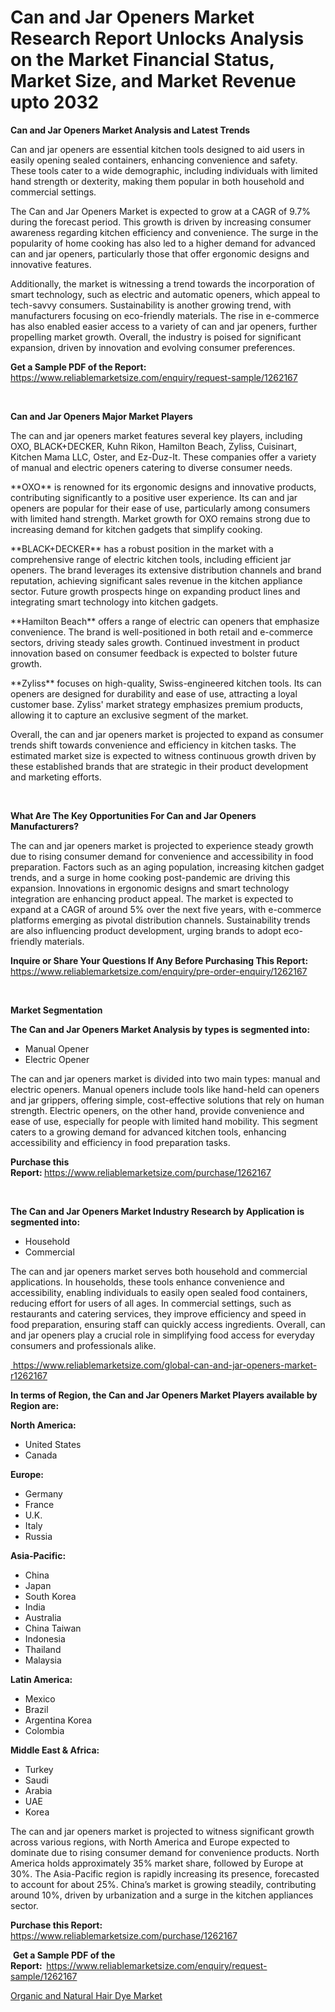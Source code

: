 <p><h1>Can and Jar Openers Market Research Report Unlocks Analysis on the Market Financial Status, Market Size, and Market Revenue upto 2032</h1></p><p><strong>Can and Jar Openers Market Analysis and Latest Trends</strong></p>
<p><p>Can and jar openers are essential kitchen tools designed to aid users in easily opening sealed containers, enhancing convenience and safety. These tools cater to a wide demographic, including individuals with limited hand strength or dexterity, making them popular in both household and commercial settings. </p><p>The Can and Jar Openers Market is expected to grow at a CAGR of 9.7% during the forecast period. This growth is driven by increasing consumer awareness regarding kitchen efficiency and convenience. The surge in the popularity of home cooking has also led to a higher demand for advanced can and jar openers, particularly those that offer ergonomic designs and innovative features. </p><p>Additionally, the market is witnessing a trend towards the incorporation of smart technology, such as electric and automatic openers, which appeal to tech-savvy consumers. Sustainability is another growing trend, with manufacturers focusing on eco-friendly materials. The rise in e-commerce has also enabled easier access to a variety of can and jar openers, further propelling market growth. Overall, the industry is poised for significant expansion, driven by innovation and evolving consumer preferences.</p></p>
<p><strong>Get a Sample PDF of the Report:&nbsp;</strong> <a href="https://www.reliablemarketsize.com/enquiry/request-sample/1262167?utm_campaign=2955&utm_medium=2&utm_source=Github&utm_content=ia&utm_term=04042025&utm_id=can-and-jar-openers">https://www.reliablemarketsize.com/enquiry/request-sample/1262167</a></p>
<p>&nbsp;</p>
<p><strong>Can and Jar Openers Major Market Players</strong></p>
<p><p>The can and jar openers market features several key players, including OXO, BLACK+DECKER, Kuhn Rikon, Hamilton Beach, Zyliss, Cuisinart, Kitchen Mama LLC, Oster, and Ez-Duz-It. These companies offer a variety of manual and electric openers catering to diverse consumer needs.</p><p>**OXO** is renowned for its ergonomic designs and innovative products, contributing significantly to a positive user experience. Its can and jar openers are popular for their ease of use, particularly among consumers with limited hand strength. Market growth for OXO remains strong due to increasing demand for kitchen gadgets that simplify cooking. </p><p>**BLACK+DECKER** has a robust position in the market with a comprehensive range of electric kitchen tools, including efficient jar openers. The brand leverages its extensive distribution channels and brand reputation, achieving significant sales revenue in the kitchen appliance sector. Future growth prospects hinge on expanding product lines and integrating smart technology into kitchen gadgets.</p><p>**Hamilton Beach** offers a range of electric can openers that emphasize convenience. The brand is well-positioned in both retail and e-commerce sectors, driving steady sales growth. Continued investment in product innovation based on consumer feedback is expected to bolster future growth.</p><p>**Zyliss** focuses on high-quality, Swiss-engineered kitchen tools. Its can openers are designed for durability and ease of use, attracting a loyal customer base. Zyliss' market strategy emphasizes premium products, allowing it to capture an exclusive segment of the market.</p><p>Overall, the can and jar openers market is projected to expand as consumer trends shift towards convenience and efficiency in kitchen tasks. The estimated market size is expected to witness continuous growth driven by these established brands that are strategic in their product development and marketing efforts.</p></p>
<p>&nbsp;</p>
<p><strong>What Are The Key Opportunities For Can and Jar Openers Manufacturers?</strong></p>
<p><p>The can and jar openers market is projected to experience steady growth due to rising consumer demand for convenience and accessibility in food preparation. Factors such as an aging population, increasing kitchen gadget trends, and a surge in home cooking post-pandemic are driving this expansion. Innovations in ergonomic designs and smart technology integration are enhancing product appeal. The market is expected to expand at a CAGR of around 5% over the next five years, with e-commerce platforms emerging as pivotal distribution channels. Sustainability trends are also influencing product development, urging brands to adopt eco-friendly materials.</p></p>
<p><strong>Inquire or Share Your Questions If Any Before Purchasing This Report:</strong> <a href="https://www.reliablemarketsize.com/enquiry/pre-order-enquiry/1262167?utm_campaign=2955&utm_medium=2&utm_source=Github&utm_content=ia&utm_term=04042025&utm_id=can-and-jar-openers">https://www.reliablemarketsize.com/enquiry/pre-order-enquiry/1262167</a></p>
<p>&nbsp;</p>
<p><strong>Market Segmentation</strong></p>
<p><strong>The Can and Jar Openers Market Analysis by types is segmented into:</strong></p>
<p><ul><li>Manual Opener</li><li>Electric Opener</li></ul></p>
<p><p>The can and jar openers market is divided into two main types: manual and electric openers. Manual openers include tools like hand-held can openers and jar grippers, offering simple, cost-effective solutions that rely on human strength. Electric openers, on the other hand, provide convenience and ease of use, especially for people with limited hand mobility. This segment caters to a growing demand for advanced kitchen tools, enhancing accessibility and efficiency in food preparation tasks.</p></p>
<p><strong>Purchase this Report:&nbsp;</strong><a href="https://www.reliablemarketsize.com/purchase/1262167?utm_campaign=2955&utm_medium=2&utm_source=Github&utm_content=ia&utm_term=04042025&utm_id=can-and-jar-openers">https://www.reliablemarketsize.com/purchase/1262167</a></p>
<p>&nbsp;</p>
<p><strong>The Can and Jar Openers Market Industry Research by Application is segmented into:</strong></p>
<p><ul><li>Household</li><li>Commercial</li></ul></p>
<p><p>The can and jar openers market serves both household and commercial applications. In households, these tools enhance convenience and accessibility, enabling individuals to easily open sealed food containers, reducing effort for users of all ages. In commercial settings, such as restaurants and catering services, they improve efficiency and speed in food preparation, ensuring staff can quickly access ingredients. Overall, can and jar openers play a crucial role in simplifying food access for everyday consumers and professionals alike.</p></p>
<p><a href="https://www.reliablemarketsize.com/global-can-and-jar-openers-market-r1262167?utm_campaign=2955&utm_medium=2&utm_source=Github&utm_content=ia&utm_term=04042025&utm_id=can-and-jar-openers">&nbsp;https://www.reliablemarketsize.com/global-can-and-jar-openers-market-r1262167</a></p>
<p><strong>In terms of Region, the Can and Jar Openers Market Players available by Region are:</strong></p>
<p>
    <p> <strong> North America: </strong>
        <ul>
            <li>United States</li>
            <li>Canada</li>
        </ul>
        </p> 
    <p> <strong> Europe: </strong>
        <ul>
            <li>Germany</li>
            <li>France</li>
            <li>U.K.</li>
            <li>Italy</li>
            <li>Russia</li>
        </ul>
        </p> 
    <p> <strong> Asia-Pacific: </strong>
        <ul>
            <li>China</li>
            <li>Japan</li>
            <li>South Korea</li>
            <li>India</li>
            <li>Australia</li>
            <li>China Taiwan</li>
            <li>Indonesia</li>
            <li>Thailand</li>
            <li>Malaysia</li>
        </ul>
        </p> 
    <p> <strong> Latin America: </strong>
        <ul>
            <li>Mexico</li>
            <li>Brazil</li>
            <li>Argentina Korea</li>
            <li>Colombia</li>
        </ul>
        </p> 
    <p> <strong> Middle East & Africa: </strong>
        <ul>
            <li>Turkey</li>
            <li>Saudi</li>
            <li>Arabia</li>
            <li>UAE</li>
            <li>Korea</li>
        </ul>
    </p>
    </p>
<p><p>The can and jar openers market is projected to witness significant growth across various regions, with North America and Europe expected to dominate due to rising consumer demand for convenience products. North America holds approximately 35% market share, followed by Europe at 30%. The Asia-Pacific region is rapidly increasing its presence, forecasted to account for about 25%. China’s market is growing steadily, contributing around 10%, driven by urbanization and a surge in the kitchen appliances sector.</p></p>
<p><strong>Purchase this Report: </strong><a href="https://www.reliablemarketsize.com/purchase/1262167?utm_campaign=2955&utm_medium=2&utm_source=Github&utm_content=ia&utm_term=04042025&utm_id=can-and-jar-openers">https://www.reliablemarketsize.com/purchase/1262167</a></p>
<p>&nbsp;<strong>Get a Sample PDF of the Report:&nbsp;&nbsp;</strong><a href="https://www.reliablemarketsize.com/enquiry/request-sample/1262167?utm_campaign=2955&utm_medium=2&utm_source=Github&utm_content=ia&utm_term=04042025&utm_id=can-and-jar-openers">https://www.reliablemarketsize.com/enquiry/request-sample/1262167</a></p>
<p><strong></strong></p>
<p><p><a href="https://github.com/aidelndasse/Market-Research-Report-List-1/blob/main/organic-and-natural-hair-dye-market.md?utm_campaign=2955&utm_medium=2&utm_source=Github&utm_content=ia&utm_term=04042025&utm_id=can-and-jar-openers">Organic and Natural Hair Dye Market</a></p></p>